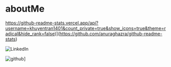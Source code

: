 # aboutMe

https://github-readme-stats.vercel.app/api?username=khuyentran1401&count_private=true&show_icons=true&theme=radical&hide_rank=false)](https://github.com/anuraghazra/github-readme-stats)

![LinkedIn](https://img.shields.io/badge/LinkedIn-0A66C2?style=for-the-badge&logo=LinkedIn&logoColor=white)

![github](https://img.shields.io/badge/GitHub-000000?style=for-the-badge&logo=GitHub&logoColor=white)]
